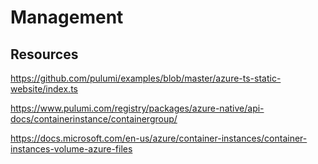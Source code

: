 # Management

## Resources

https://github.com/pulumi/examples/blob/master/azure-ts-static-website/index.ts

https://www.pulumi.com/registry/packages/azure-native/api-docs/containerinstance/containergroup/

https://docs.microsoft.com/en-us/azure/container-instances/container-instances-volume-azure-files
